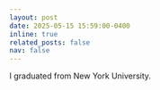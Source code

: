 ```yaml
---
layout: post
date: 2025-05-15 15:59:00-0400
inline: true
related_posts: false
nav: false
---
```


I graduated from New York University. 

